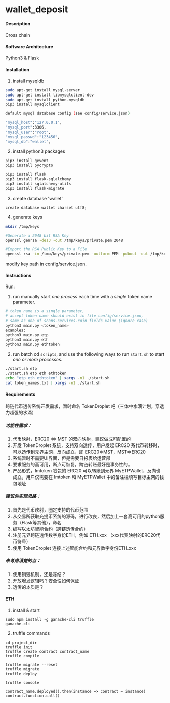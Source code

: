 # wallet_deposit

#### Description
Cross chain

#### Software Architecture
Python3 & Flask

#### Installation

1. install mysqldb
```bash
sudo apt-get install mysql-server
sudo apt-get install libmysqlclient-dev
sudo apt-get install python-mysqldb
pip3 install mysqlclient

default mysql database config (see config/service.json)

"mysql_host":"127.0.0.1",
"mysql_port":3306,
"mysql_user":"root",
"mysql_passwd":"123456",
"mysql_db":"wallet",
```

2. install python3 packages
```bash
pip3 install gevent
pip3 install pycrypto

pip3 install flask
pip3 install flask-sqlalchemy
pip3 install sqlalchemy-utils
pip3 install flask-migrate
```

3. create database 'wallet'
```
create database wallet charset utf8;
```

4. generate keys
```bash
mkdir /tmp/keys

#Generate a 2048 bit RSA Key
openssl genrsa -des3 -out /tmp/keys/private.pem 2048

#Export the RSA Public Key to a File
openssl rsa -in /tmp/keys/private.pem -outform PEM -pubout -out /tmp/keys/public.pem
```
modify key path in config/service.json.

#### Instructions

Run:
1. run manually
start _one process_ each time with a _single_ token name parameter.
```bash
# token name is a single parameter,
# accept token name should exist in file config/service.json,
# same as one of scans.services.coin fields value (ignore case)
python3 main.py <token_name>
examples:
python3 main.py etp
python3 main.py eth
python3 main.py ethtoken
```
2. run batch
cd `scripts`, and use the following ways to run `start.sh` to start _one or more processes_.
```bash
./start.sh etp
./start.sh etp eth ethtoken
echo "etp eth ethtoken" | xargs -n1 ./start.sh
cat token_names.txt | xargs -n1 ./start.sh
```

#### Requirements
跨链代币透传系统开发需求，暂时命名 TokenDroplet 吧（三体中水滴计划，穿透力超强的水滴）

##### 功能性需求：
1. 代币映射，ERC20 <=> MST 的双向映射，建议做成可配置的
2. 开发 TokenDroplet 系统，支持双向透传，用户发起 ERC20 系代币转移时，可以透传到元界主网，反向成立，即 ERC20=>MST，MST=>ERC20
3. 系统暂时不需要UI界面，但是需要日报表给运营部
4. 要求服务的高可用，断点可恢复，跨链转账最好是事务性的。
5. 产品形式，Imtoken 钱包的 ERC20 可以转账到元界 MyETPWallet，反向也成立，用户仅需要在 Imtoken 和 MyETPWallet 中的备注栏填写目标主网的钱包地址

##### 建议的实现思路：
1. 首先是代币映射，圈定支持的代币范围
2. 从交易所获取充提币系统的源码，进行改良，然后加上一套高可用的python服务（Flask等其他），命名
3. 编写以太坊智能合约（跨链透传合约）
4. 注册元界跨链透传数字身份ETH，例如 ETH.xxx （xxx代表映射的ERC20代币符号）
5. 使用 TokenDroplet 连接上述智能合约和元界数字身份ETH.xxx

##### 未考虑清楚的点：
1. 使用销毁机制，还是冻结？
2. 开放增发逻辑吗？安全性如何保证
3. 透传的本质是？


#### ETH
1. install & start
```
sudo npm install -g ganache-cli truffle
ganache-cli
```

2. truffle commands
```
cd project_dir
truffle init
truffle create contract contract_name
truffle compile

truffle migrate --reset
truffle migrate
truffle deploy

truffle console

contract_name.deployed().then(instance => contract = instance)
contract.function.call()
```
